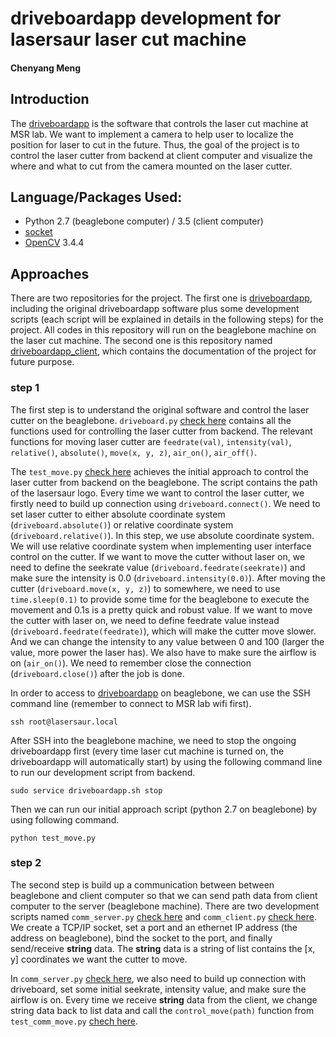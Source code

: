 # driveboardapp development for lasersaur laser cut machine
#### Chenyang Meng
## Introduction
The [driveboardapp](https://github.com/nortd/driveboardapp) is the software that controls the laser cut machine at MSR lab. We want to implement a camera to help user to localize the position for laser to cut in the future. Thus, the goal of the project is to control the laser cutter from backend at client computer and visualize the where and what to cut from the camera mounted on the laser cutter.

## Language/Packages Used:
* Python 2.7 (beaglebone computer) / 3.5 (client computer)
* [socket](https://docs.python.org/3/library/socket.html)
* [OpenCV](https://docs.opencv.org/3.4.4/) 3.4.4

## Approaches
There are two repositories for the project. The first one is [driveboardapp](https://github.com/meng1994412/driveboardapp), including the original driveboardapp software plus some development scripts (each script will be explained in details in the following steps) for the project. All codes in this repository will run on the beaglebone machine on the laser cut machine. The second one is this repository named [driveboardapp_client](https://github.com/meng1994412/driveboardapp_client), which contains the documentation of the project for future purpose.

### step 1
The first step is to understand the original software and control the laser cutter on the beaglebone. `driveboard.py` [check here](https://github.com/meng1994412/driveboardapp/blob/master/backend/driveboard.py) contains all the functions used for controlling the laser cutter from backend. The relevant functions for moving laser cutter are `feedrate(val)`, `intensity(val)`, `relative()`, `absolute()`, `move(x, y, z)`, `air_on()`, `air_off()`.

The `test_move.py` [check here](https://github.com/meng1994412/driveboardapp/blob/master/backend/test_move.py) achieves the initial approach to control the laser cutter from backend on the beaglebone. The script contains the path of the lasersaur logo. Every time we want to control the laser cutter, we firstly need to build up connection using `driveboard.connect()`. We need to set laser cutter to either absolute coordinate system (`driveboard.absolute()`) or relative coordinate system (`driveboard.relative()`). In this step, we use absolute coordinate system. We will use relative coordinate system when implementing user interface control on the cutter. If we want to move the cutter without laser on, we need to define the seekrate value (`driveboard.feedrate(seekrate)`) and make sure the intensity is 0.0 (`driveboard.intensity(0.0)`). After moving the cutter (`driveboard.move(x, y, z)`) to somewhere, we need to use `time.sleep(0.1)` to provide some time for the beaglebone to execute the movement and 0.1s is a pretty quick and robust value. If we want to move the cutter with laser on, we need to define feedrate value instead (`driveboard.feedrate(feedrate)`), which will make the cutter move slower. And we can change the intensity to any value between 0 and 100 (larger the value, more power the laser has). We also have to make sure the airflow is on (`air_on()`). We need to remember close the connection (`driveboard.close()`) after the job is done.

In order to access to [driveboardapp](https://github.com/meng1994412/driveboardapp) on beaglebone, we can use the SSH command line (remember to connect to MSR lab wifi first).

```
ssh root@lasersaur.local
```

After SSH into the beaglebone machine, we need to stop the ongoing driveboardapp first (every time laser cut machine is turned on, the driveboardapp will automatically start) by using the following command line to run our development script from backend.

```
sudo service driveboardapp.sh stop
```

Then we can run our initial approach script (python 2.7 on beaglebone) by using following command.

```
python test_move.py
```

### step 2
The second step is build up a communication between between beaglebone and client computer so that we can send path data from client computer to the server (beaglebone machine). There are two development scripts named `comm_server.py` [check here](https://github.com/meng1994412/driveboardapp/blob/master/backend/comm_server.py) and `comm_client.py` [check here](https://github.com/meng1994412/driveboardapp_client/blob/master/comm_client.py). We create a TCP/IP socket, set a port and an ethernet IP address (the address on beaglebone), bind the socket to the port, and finally send/receive **string** data. The **string** data is a string of list contains the [x, y] coordinates we want the cutter to move.

In `comm_server.py` [check here](https://github.com/meng1994412/driveboardapp/blob/master/backend/comm_server.py), we also need to build up connection with driveboard, set some initial seekrate, intensity value, and make sure the airflow is on. Every time we receive **string** data from the client, we change string data back to list data and call the `control_move(path)` function from `test_comm_move.py` [chech here](https://github.com/meng1994412/driveboardapp/blob/master/backend/test_comm_move.py).













#
